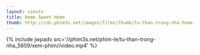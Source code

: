 ```yaml
---
layout: sieutv
title: Home Sweet Home
thumb: http://cdn.phim3s.net/images/films/thumb/tu-than-trong-nha-home-sweet-home-2013.jpg
---
```

{% include jwpadv src='//phim3s.net/phim-le/tu-than-trong-nha_5659/xem-phim//video.mp4' %}
